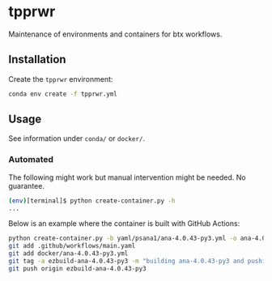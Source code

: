 # tpprwr

Maintenance of environments and containers for btx workflows.

## Installation

Create the `tpprwr` environment: 
```bash
conda env create -f tpprwr.yml
```

## Usage

See information under `conda/` or `docker/`.

### Automated

The following might work but manual intervention might be needed. No guarantee.

```bash
(env)[terminal]$ python create-container.py -h
...
```

Below is an example where the container is built with GitHub Actions:
```bash
python create-container.py -b yaml/psana1/ana-4.0.43-py3.yml -o ana-4.0.43-py3.yml -e -c -r fpoitevi -n ana -t 4.0.43-py3
git add .github/workflows/main.yaml
git add docker/ana-4.0.43-py3.yml
git tag -a ezbuild-ana-4.0.43-py3 -m "building ana-4.0.43-py3 and pushing to fpoitevi's DockerHub"
git push origin ezbuild-ana-4.0.43-py3
```


